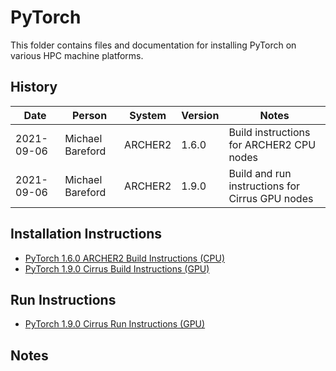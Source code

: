 PyTorch
=======

This folder contains files and documentation for installing PyTorch on various HPC machine platforms.

History
-------

Date | Person | System | Version | Notes
---- | -------|--------|---------|------
2021-09-06 | Michael Bareford | ARCHER2 | 1.6.0 | Build instructions for ARCHER2 CPU nodes
2021-09-06 | Michael Bareford | ARCHER2 | 1.9.0 | Build and run instructions for Cirrus GPU nodes

Installation Instructions
-------------------------

* [PyTorch 1.6.0 ARCHER2 Build Instructions (CPU)](build_pytorch_1.6.0_archer2_cpu.md)
* [PyTorch 1.9.0 Cirrus Build Instructions (GPU)](build_pytorch_1.9.0_cirrus_gpu.md)

Run Instructions
----------------

* [PyTorch 1.9.0 Cirrus Run Instructions (GPU)](run_pytorch_1.9.0_cirrus_gpu.md)

Notes
-----


